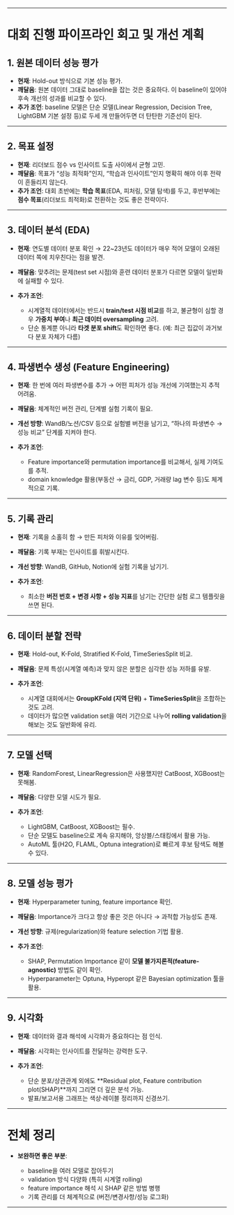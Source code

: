 
---

# 대회 진행 파이프라인 회고 및 개선 계획

## 1. 원본 데이터 성능 평가

* **현재**: Hold-out 방식으로 기본 성능 평가.
* **깨달음**: 원본 데이터 그대로 baseline을 잡는 것은 중요하다. 이 baseline이 있어야 후속 개선의 성과를 비교할 수 있다.
* **추가 조언**: baseline 모델은 단순 모델(Linear Regression, Decision Tree, LightGBM 기본 설정 등)로 두세 개 만들어두면 더 탄탄한 기준선이 된다.

---

## 2. 목표 설정

* **현재**: 리더보드 점수 vs 인사이트 도출 사이에서 균형 고민.
* **깨달음**: 목표가 “성능 최적화”인지, “학습과 인사이트”인지 명확히 해야 이후 전략이 흔들리지 않는다.
* **추가 조언**: 대회 초반에는 **학습 목표**(EDA, 피처링, 모델 탐색)를 두고, 후반부에는 **점수 목표**(리더보드 최적화)로 전환하는 것도 좋은 전략이다.

---

## 3. 데이터 분석 (EDA)

* **현재**: 연도별 데이터 분포 확인 → 22\~23년도 데이터가 매우 적어 모델이 오래된 데이터 쪽에 치우친다는 점을 발견.
* **깨달음**: 맞추려는 문제(test set 시점)와 훈련 데이터 분포가 다르면 모델이 일반화에 실패할 수 있다.
* **추가 조언**:

  * 시계열적 데이터에서는 반드시 **train/test 시점 비교**를 하고, 불균형이 심할 경우 **가중치 부여**나 **최근 데이터 oversampling** 고려.
  * 단순 통계뿐 아니라 **타겟 분포 shift**도 확인하면 좋다. (예: 최근 집값이 과거보다 분포 자체가 다름)

---

## 4. 파생변수 생성 (Feature Engineering)

* **현재**: 한 번에 여러 파생변수를 추가 → 어떤 피처가 성능 개선에 기여했는지 추적 어려움.
* **깨달음**: 체계적인 버전 관리, 단계별 실험 기록이 필요.
* **개선 방향**: WandB/노션/CSV 등으로 실험별 버전을 남기고, “하나의 파생변수 → 성능 비교” 단계를 지켜야 한다.
* **추가 조언**:

  * Feature importance와 permutation importance를 비교해서, 실제 기여도를 추적.
  * domain knowledge 활용(부동산 → 금리, GDP, 거래량 lag 변수 등)도 체계적으로 기록.

---

## 5. 기록 관리

* **현재**: 기록을 소홀히 함 → 만든 피처와 이유를 잊어버림.
* **깨달음**: 기록 부재는 인사이트를 휘발시킨다.
* **개선 방향**: WandB, GitHub, Notion에 실험 기록을 남기기.
* **추가 조언**:

  * 최소한 **버전 번호 + 변경 사항 + 성능 지표**를 남기는 간단한 실험 로그 템플릿을 쓰면 된다.

---

## 6. 데이터 분할 전략

* **현재**: Hold-out, K-Fold, Stratified K-Fold, TimeSeriesSplit 비교.
* **깨달음**: 문제 특성(시계열 예측)과 맞지 않은 분할은 심각한 성능 저하를 유발.
* **추가 조언**:

  * 시계열 대회에서는 **GroupKFold (지역 단위)** + **TimeSeriesSplit**을 조합하는 것도 고려.
  * 데이터가 많으면 validation set을 여러 기간으로 나누어 **rolling validation**을 해보는 것도 일반화에 유리.

---

## 7. 모델 선택

* **현재**: RandomForest, LinearRegression은 사용했지만 CatBoost, XGBoost는 못해봄.
* **깨달음**: 다양한 모델 시도가 필요.
* **추가 조언**:

  * LightGBM, CatBoost, XGBoost는 필수.
  * 단순 모델도 baseline으로 계속 유지해야, 앙상블/스태킹에서 활용 가능.
  * AutoML 툴(H2O, FLAML, Optuna integration)로 빠르게 후보 탐색도 해볼 수 있다.

---

## 8. 모델 성능 평가

* **현재**: Hyperparameter tuning, feature importance 확인.
* **깨달음**: Importance가 크다고 항상 좋은 것은 아니다 → 과적합 가능성도 존재.
* **개선 방향**: 규제(regularization)와 feature selection 기법 활용.
* **추가 조언**:

  * SHAP, Permutation Importance 같이 **모델 불가지론적(feature-agnostic)** 방법도 같이 확인.
  * Hyperparameter는 Optuna, Hyperopt 같은 Bayesian optimization 툴을 활용.

---

## 9. 시각화

* **현재**: 데이터와 결과 해석에 시각화가 중요하다는 점 인식.
* **깨달음**: 시각화는 인사이트를 전달하는 강력한 도구.
* **추가 조언**:

  * 단순 분포/상관관계 외에도 \*\*Residual plot, Feature contribution plot(SHAP)\*\*까지 그리면 더 깊은 분석 가능.
  * 발표/보고서용 그래프는 색상·레이블 정리까지 신경쓰기.

---

# 전체 정리

* **보완하면 좋은 부분**:

  * baseline을 여러 모델로 잡아두기
  * validation 방식 다양화 (특히 시계열 rolling)
  * feature importance 해석 시 SHAP 같은 방법 병행
  * 기록 관리를 더 체계적으로 (버전/변경사항/성능 로그화)

---
